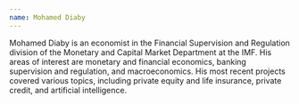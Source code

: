 ```yaml
---
name: Mohamed Diaby  
---
```


Mohamed Diaby is an economist in the Financial Supervision and Regulation division of the Monetary and Capital Market Department at the IMF. His areas of interest are monetary and financial economics, banking supervision and regulation, and macroeconomics. His most recent projects covered various topics, including private equity and life insurance, private credit, and artificial intelligence.